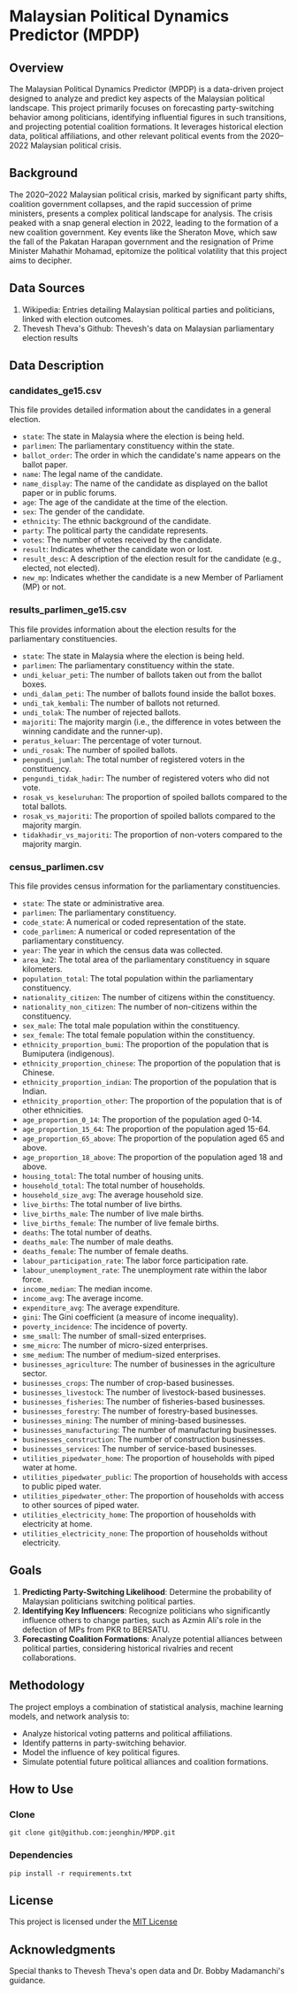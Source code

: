 # Malaysian Political Dynamics Predictor (MPDP)
## Overview
The Malaysian Political Dynamics Predictor (MPDP) is a data-driven project designed to analyze and predict key aspects of the Malaysian political landscape. This project primarily focuses on forecasting party-switching behavior among politicians, identifying influential figures in such transitions, and projecting potential coalition formations. It leverages historical election data, political affiliations, and other relevant political events from the 2020–2022 Malaysian political crisis.

## Background
The 2020–2022 Malaysian political crisis, marked by significant party shifts, coalition government collapses, and the rapid succession of prime ministers, presents a complex political landscape for analysis. The crisis peaked with a snap general election in 2022, leading to the formation of a new coalition government. Key events like the Sheraton Move, which saw the fall of the Pakatan Harapan government and the resignation of Prime Minister Mahathir Mohamad, epitomize the political volatility that this project aims to decipher.

## Data Sources
1. Wikipedia: Entries detailing Malaysian political parties and politicians, linked with election outcomes.
2. Thevesh Theva's Github: Thevesh's data on Malaysian parliamentary election results

## Data Description

### candidates_ge15.csv

This file provides detailed information about the candidates in a general election.

- `state`: The state in Malaysia where the election is being held.
- `parlimen`: The parliamentary constituency within the state.
- `ballot_order`: The order in which the candidate's name appears on the ballot paper.
- `name`: The legal name of the candidate.
- `name_display`: The name of the candidate as displayed on the ballot paper or in public forums.
- `age`: The age of the candidate at the time of the election.
- `sex`: The gender of the candidate.
- `ethnicity`: The ethnic background of the candidate.
- `party`: The political party the candidate represents.
- `votes`: The number of votes received by the candidate.
- `result`: Indicates whether the candidate won or lost.
- `result_desc`: A description of the election result for the candidate (e.g., elected, not elected).
- `new_mp`: Indicates whether the candidate is a new Member of Parliament (MP) or not.

### results_parlimen_ge15.csv

This file provides information about the election results for the parliamentary constituencies.

- `state`: The state in Malaysia where the election is being held.
- `parlimen`: The parliamentary constituency within the state.
- `undi_keluar_peti`: The number of ballots taken out from the ballot boxes.
- `undi_dalam_peti`: The number of ballots found inside the ballot boxes.
- `undi_tak_kembali`: The number of ballots not returned.
- `undi_tolak`: The number of rejected ballots.
- `majoriti`: The majority margin (i.e., the difference in votes between the winning candidate and the runner-up).
- `peratus_keluar`: The percentage of voter turnout.
- `undi_rosak`: The number of spoiled ballots.
- `pengundi_jumlah`: The total number of registered voters in the constituency.
- `pengundi_tidak_hadir`: The number of registered voters who did not vote.
- `rosak_vs_keseluruhan`: The proportion of spoiled ballots compared to the total ballots.
- `rosak_vs_majoriti`: The proportion of spoiled ballots compared to the majority margin.
- `tidakhadir_vs_majoriti`: The proportion of non-voters compared to the majority margin.

### census_parlimen.csv

This file provides census information for the parliamentary constituencies.

- `state`: The state or administrative area.
- `parlimen`: The parliamentary constituency.
- `code_state`: A numerical or coded representation of the state.
- `code_parlimen`: A numerical or coded representation of the parliamentary constituency.
- `year`: The year in which the census data was collected.
- `area_km2`: The total area of the parliamentary constituency in square kilometers.
- `population_total`: The total population within the parliamentary constituency.
- `nationality_citizen`: The number of citizens within the constituency.
- `nationality_non_citizen`: The number of non-citizens within the constituency.
- `sex_male`: The total male population within the constituency.
- `sex_female`: The total female population within the constituency.
- `ethnicity_proportion_bumi`: The proportion of the population that is Bumiputera (indigenous).
- `ethnicity_proportion_chinese`: The proportion of the population that is Chinese.
- `ethnicity_proportion_indian`: The proportion of the population that is Indian.
- `ethnicity_proportion_other`: The proportion of the population that is of other ethnicities.
- `age_proportion_0_14`: The proportion of the population aged 0-14.
- `age_proportion_15_64`: The proportion of the population aged 15-64.
- `age_proportion_65_above`: The proportion of the population aged 65 and above.
- `age_proportion_18_above`: The proportion of the population aged 18 and above.
- `housing_total`: The total number of housing units.
- `household_total`: The total number of households.
- `household_size_avg`: The average household size.
- `live_births`: The total number of live births.
- `live_births_male`: The number of live male births.
- `live_births_female`: The number of live female births.
- `deaths`: The total number of deaths.
- `deaths_male`: The number of male deaths.
- `deaths_female`: The number of female deaths.
- `labour_participation_rate`: The labor force participation rate.
- `labour_unemployment_rate`: The unemployment rate within the labor force.
- `income_median`: The median income.
- `income_avg`: The average income.
- `expenditure_avg`: The average expenditure.
- `gini`: The Gini coefficient (a measure of income inequality).
- `poverty_incidence`: The incidence of poverty.
- `sme_small`: The number of small-sized enterprises.
- `sme_micro`: The number of micro-sized enterprises.
- `sme_medium`: The number of medium-sized enterprises.
- `businesses_agriculture`: The number of businesses in the agriculture sector.
- `businesses_crops`: The number of crop-based businesses.
- `businesses_livestock`: The number of livestock-based businesses.
- `businesses_fisheries`: The number of fisheries-based businesses.
- `businesses_forestry`: The number of forestry-based businesses.
- `businesses_mining`: The number of mining-based businesses.
- `businesses_manufacturing`: The number of manufacturing businesses.
- `businesses_construction`: The number of construction businesses.
- `businesses_services`: The number of service-based businesses.
- `utilities_pipedwater_home`: The proportion of households with piped water at home.
- `utilities_pipedwater_public`: The proportion of households with access to public piped water.
- `utilities_pipedwater_other`: The proportion of households with access to other sources of piped water.
- `utilities_electricity_home`: The proportion of households with electricity at home.
- `utilities_electricity_none`: The proportion of households without electricity.

## Goals
1. __Predicting Party-Switching Likelihood__: Determine the probability of Malaysian politicians switching political parties.
2. __Identifying Key Influencers__: Recognize politicians who significantly influence others to change parties, such as Azmin Ali's role in the defection of MPs from PKR to BERSATU.
3. __Forecasting Coalition Formations__: Analyze potential alliances between political parties, considering historical rivalries and recent collaborations.

## Methodology
The project employs a combination of statistical analysis, machine learning models, and network analysis to:

- Analyze historical voting patterns and political affiliations.
- Identify patterns in party-switching behavior.
- Model the influence of key political figures.
- Simulate potential future political alliances and coalition formations.

## How to Use

### Clone
`git clone git@github.com:jeonghin/MPDP.git`

### Dependencies
`pip install -r requirements.txt`


## License
This project is licensed under the [MIT License](LICENSE)

## Acknowledgments
Special thanks to Thevesh Theva's open data and Dr. Bobby Madamanchi's guidance.